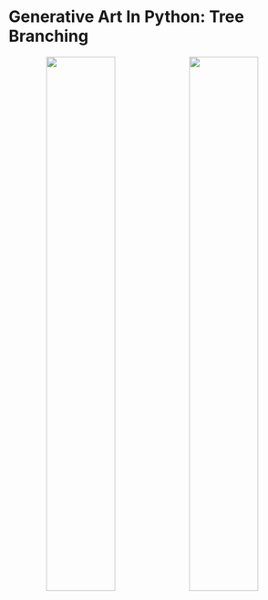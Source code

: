 # Generative Art In Python: Tree Branching

<p style="text-align:center">
   <img src="https://github.com/gaw1ik/Generative-Art-In-Python-Tree-Branching/blob/master/example2.png" width="49%"/>
   <img src="https://github.com/gaw1ik/Generative-Art-In-Python-Tree-Branching/blob/master/test2.gif" width="49%"/>

</p>
